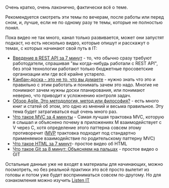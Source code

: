 Очень кратко, очень лаконично, фактически всё о теме.

Рекомендуется смотреть эти темы по вечерам, после работы или перед сном, и, лучше, если не по одному разу те темы, которые не полностью понял.

Пока видео не так много, канал только развивается, может они запустят подкаст, но есть несколько видео, которые опишут и расскажут о темах, с которых начинают свой путь в IT:

- [Введение в REST API за 7 минут](https://www.youtube.com/watch?v=cDdSzwU2Bic) - то, что обычно сразу требуют работодатели, спрашивая "вы когда-нибудь работали с REST API", без этой технологии работают только бюджетные просоветские организации или где всё крайне устарело.
- [Канбан-доска - это не то, что вы думаете](https://www.youtube.com/watch?v=Wx4_Z5-R0Bw) - нужно знать что это и правильно с этим работать и понимать зачем это надо. Многие не понимают зачем нужны доски планирования, или понимают неверно, что приводит к усложнению контроля задач.
- [Обзор Agile. Это методология, метод или философия?](https://www.youtube.com/watch?v=8UN_nV2_Rw8) - есть много книг и статей об этом, это одно из мнений и весьма правильное. Эту тема будет затрагиваться ещё очень много раз.
- [Что такое MVC за 4 минуты](https://www.youtube.com/watch?v=NDOPFWOId28) - Самая лучшая трактовка MVC, которую я слышал и объяснено почему в приложениях M взаимодействует с V через C, хотя определение этого паттерна совсем этому противоречит ([MVP](https://ru.wikipedia.org/wiki/Model-View-Presenter) трактовка подходит под стандартно применяемое взаимодействие по родительскому паттерну MVC)
- [Что такое HTML за 7 минут](https://www.youtube.com/watch?v=MBe1h80ghKA)- простое видео об HTML
- [Что такое Git за 8 минут: Объясняем на пальцах](https://www.youtube.com/watch?v=G4f9OH4IQE8) - простое видео о GIT

Остальные данные уже не входят в материалы для начинающих, можно посмотреть, но без реальной практики это всё просто вылетит из головы и потом уже будет восприниматься совсем по-другому. Но для ознакомления можно изучить [Listen IT](../Full/Listen%20IT.md)